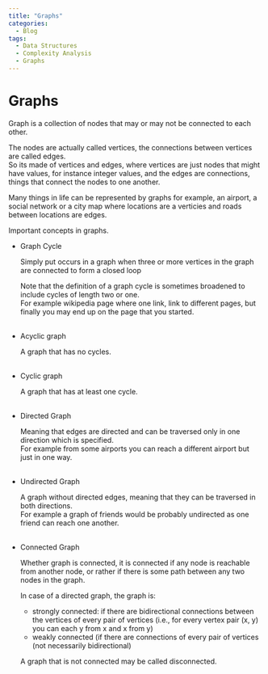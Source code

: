 ```yaml
---
title: "Graphs"
categories:
  - Blog
tags:
  - Data Structures
  - Complexity Analysis
  - Graphs
---
```

  
# Graphs

Graph is a collection of nodes that may or may not be connected to each other.

The nodes are actually called vertices, the connections between vertices are called edges.<br>
So its made of vertices and edges, where vertices are just nodes that might have values, for instance integer values, and the edges are connections, things that connect the nodes to one another.

Many things in life can be represented by graphs for example, an airport, a social network or a city map where locations are a verticies and roads between locations are edges. 

Important concepts in graphs.

- Graph Cycle

    Simply put occurs in a graph when three or more vertices in the graph are connected to form a closed loop<br>
    
    Note that the definition of a graph cycle is sometimes broadened to include cycles of length two or one.<br>
    For example wikipedia page where one link, link to different pages, but finally you may end up on the page that you started.<br><br>
    

- Acyclic graph
    
    A graph that has no cycles.<br><br>
    
- Cyclic graph
    
    A graph that has at least one cycle.<br><br>
    
- Directed Graph
    
    Meaning that edges are directed and can be traversed only in one direction which is specified.<br>
    For example from some airports you can reach a different airport but just in one way.<br><br>
    
- Undirected Graph
    
    A graph without directed edges, meaning that they can be traversed in both directions.<br>
    For example a graph of friends would be probably undirected as one friend can reach one another.<br><br>
    
- Connected Graph
    
    Whether graph is connected, it is connected if any node is reachable from another node, or rather if there is some path between any two nodes in the graph. 
    
    In case of a directed graph, the graph is:
    
    - strongly connected: if there are bidirectional connections between the vertices of every pair of vertices (i.e., for every vertex pair (x, y) you can each y from x and x from y)
    - weakly connected (if there are connections of every pair of vertices (not necessarily bidirectional)
    
    A graph that is not connected may be called disconnected.
